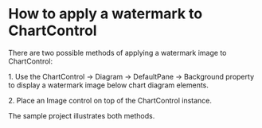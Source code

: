 # How to apply a watermark to ChartControl


<p>There are two possible methods of applying a watermark image to ChartControl:</p><p>1. Use the ChartControl -> Diagram -> DefaultPane -> Background property to display a watermark image below chart diagram elements.</p><p>2. Place an Image control on top of the ChartControl instance.</p><p>The sample project illustrates both methods.</p>

<br/>


